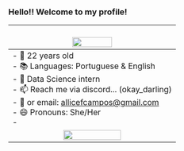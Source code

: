 ### Hello!! Welcome to my profile!

| <br><div align="center"><img src="https://25.media.tumblr.com/99ee923212b0aa54ea03c6717baccf39/tumblr_mp0k07DnzH1sucxz9o1_500.gif" width="50%" ></div> |
|------------------------------------------------------------------------------------------------------------------------------|
|- 🎂 22 years old<br>- 📚 Languages: Portuguese & English<br>- 🚢 Data Science intern<br>- 📫 Reach me via discord... (okay_darling)<br>- 📧 or email: allicefcampos@gmail.com<br>- 😄 Pronouns: She/Her<br>- |
| <div align="center"><img src="https://github-readme-stats.vercel.app/api/top-langs/?username=AliceCamposDev&layout=compact&langs_count=20&theme=dracula&border_color=ff6e96" width="60%" ></div> |
